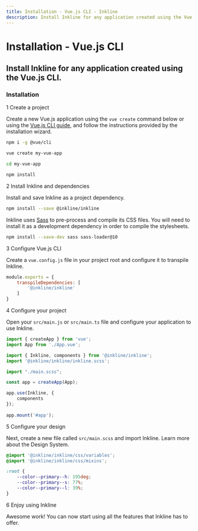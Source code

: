 ```yaml
---
title: Installation - Vue.js CLI - Inkline
description: Install Inkline for any application created using the Vue.js CLI.
---
```


# Installation - Vue.js CLI
## Install Inkline for any application created using the Vue.js CLI.

### Installation

<div class="install-step _margin-top:2">
<div class="install-step-title"><span class="install-step-number">1</span> Create a project</div> 

Create a new Vue.js application using the `vue create` command below or using the [Vue.js CLI guide](https://cli.vuejs.org/guide/creating-a-project.html), and follow the instructions provided by the installation wizard.

~~~bash
npm i -g @vue/cli
~~~

~~~bash
vue create my-vue-app

cd my-vue-app 

npm install
~~~

</div>
<div class="install-step">
<div class="install-step-title"><span class="install-step-number">2</span> Install Inkline and dependencies</div> 

Install and save Inkline as a project dependency. 

~~~bash
npm install --save @inkline/inkline
~~~

Inkline uses [Sass](https://sass-lang.com) to pre-process and compile its CSS files. You will need to install it as a development dependency in order to compile the stylesheets.

~~~bash
npm install --save-dev sass sass-loader@10
~~~

</div>
<div class="install-step">
<div class="install-step-title"><span class="install-step-number">3</span> Configure Vue.js CLI</div> 

Create a `vue.config.js` file in your project root and configure it to transpile Inkline.

~~~js
module.exports = {
    transpileDependencies: [
        '@inkline/inkline'
    ]
}
~~~


</div>
<div class="install-step">
<div class="install-step-title"><span class="install-step-number">4</span> Configure your project</div> 

Open your `src/main.js` or `src/main.ts` file and configure your application to use Inkline.

~~~js
import { createApp } from 'vue';
import App from './App.vue';

import { Inkline, components } from '@inkline/inkline';
import '@inkline/inkline/inkline.scss';

import "./main.scss";

const app = createApp(App);

app.use(Inkline, {
    components
});
    
app.mount('#app');
~~~


</div>
<div class="install-step">
<div class="install-step-title"><span class="install-step-number">5</span> Configure your design</div> 

Next, create a new file called `src/main.scss` and import Inkline. Learn more about the Design System.

~~~scss
@import '@inkline/inkline/css/variables';
@import '@inkline/inkline/css/mixins';

:root {
    --color--primary--h: 195deg;
    --color--primary--s: 77%;
    --color--primary--l: 39%;
}
~~~
</div>
<div class="install-step">
<div class="install-step-title"><span class="install-step-number">6</span> Enjoy using Inkline</div> 

Awesome work! You can now start using all the features that Inkline has to offer.
</div>
